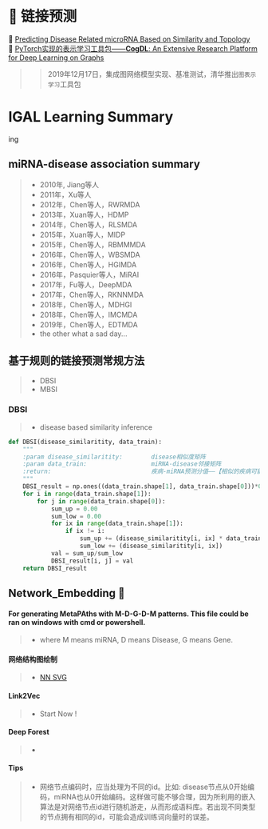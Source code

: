 # 📌 链接预测
🔗 [Predicting Disease Related microRNA Based on Similarity and Topology](https://www.mdpi.com/2073-4409/8/11/1405 "Cells")  
🔗 [PyTorch实现的表示学习工具包——**CogDL**: An Extensive Research Platform for Deep Learning on Graphs](https://github.com/THUDM/cogdl/ "GitHub链接，点击访问")  
>> 2019年12月17日，集成图网络模型实现、基准测试，清华推出`图表示学习`工具包

# IGAL Learning Summary
ing 
## miRNA-disease association summary
> - 2010年, Jiang等人 
> - 2011年，Xu等人 
> - 2012年，Chen等人，RWRMDA
> - 2013年，Xuan等人，HDMP
> - 2014年，Chen等人，RLSMDA
> - 2015年，Xuan等人，MIDP
> - 2015年，Chen等人，RBMMMDA
> - 2016年，Chen等人，WBSMDA
> - 2016年，Chen等人，HGIMDA
> - 2016年，Pasquier等人，MiRAI
> - 2017年，Fu等人，DeepMDA
> - 2017年，Chen等人，RKNNMDA
> - 2018年，Chen等人，MDHGI
> - 2018年，Chen等人，IMCMDA
> - 2019年，Chen等人，EDTMDA
> - the other
what a sad day...
## 基于规则的链接预测常规方法
> - DBSI
> - MBSI
### DBSI
> - disease based similarity inference
```python
def DBSI(disease_similaritity, data_train):
    """
    :param disease_similaritity:        disease相似度矩阵
    :param data_train:                  miRNA-disease邻接矩阵
    :return:                            疾病-miRNA预测分值——【相似的疾病可能存在相同的连接】
    """
    DBSI_result = np.ones((data_train.shape[1], data_train.shape[0]))*0
    for i in range(data_train.shape[1]):
        for j in range(data_train.shape[0]):
            sum_up = 0.00
            sum_low = 0.00
            for ix in range(data_train.shape[1]):
                if ix != i:
                    sum_up += (disease_similaritity[i, ix] * data_train[j, ix])
                    sum_low += (disease_similaritity[i, ix])
            val = sum_up/sum_low
            DBSI_result[i, j] = val
    return DBSI_result
```
## Network_Embedding :dart:
#### For generating MetaPAths with M-D-G-D-M patterns. This file could be ran on windows with cmd or powershell.
> - where M means miRNA, D means Disease, G means Gene.
#### 网络结构图绘制
> - [NN SVG](http://alexlenail.me/NN-SVG/index.html)
#### Link2Vec
> - Start Now !
#### Deep Forest
> - 
#### Tips
> - 网络节点编码时，应当处理为不同的id。比如: disease节点从0开始编码，miRNA也从0开始编码。这样做可能不够合理，因为所利用的嵌入算法是对网络节点id进行随机游走，从而形成语料库。若出现不同类型的节点拥有相同的id，可能会造成训练词向量时的误差。
